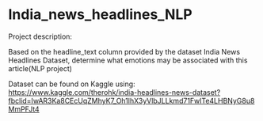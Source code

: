 # India_news_headlines_NLP

Project description:

Based on the headline_text column provided by the dataset India News Headlines Dataset, determine what emotions may be associated with this article(NLP project)

Dataset can be found on Kaggle using: https://www.kaggle.com/therohk/india-headlines-news-dataset?fbclid=IwAR3Ka8CEcUqZMhyK7_Oh1lhX3yVlbJLLkmd71FwlTe4LHBNyG8u8MmPFJt4